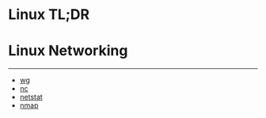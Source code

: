 # Linux TL;DR

# Linux Networking
---
- [wg](./content/Linux-Networking/wg.md)
- [nc](./content/Linux-Networking/netcat.md)
- [netstat](./content/Linux-Networking/netstat.md)
- [nmap](./content/Linux-Networking/nmap.md)